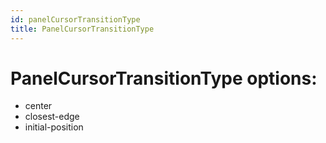 ```yaml
---
id: panelCursorTransitionType
title: PanelCursorTransitionType
---
```


# PanelCursorTransitionType options:
 - center
 - closest-edge
 - initial-position
